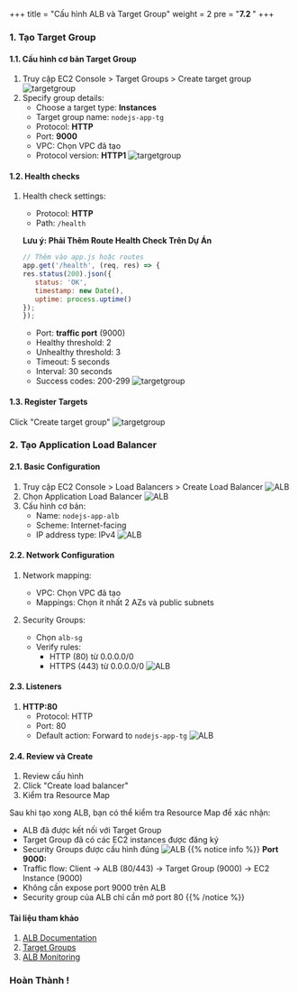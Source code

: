 +++
title = "Cấu hình ALB và Target Group"
weight = 2
pre = "<b>7.2 </b>"
+++

### 1. Tạo Target Group

#### 1.1. Cấu hình cơ bản Target Group
1. Truy cập EC2 Console > Target Groups > Create target group
![targetgroup](/images/7-Configure-Load-Balancer/9.png)
2. Specify group details:
   - Choose a target type: **Instances**
   - Target group name: `nodejs-app-tg`
   - Protocol: **HTTP**
   - Port: **9000**
   - VPC: Chọn VPC đã tạo
   - Protocol version: **HTTP1**
![targetgroup](/images/7-Configure-Load-Balancer/10.png)
#### 1.2. Health checks
1. Health check settings:
   - Protocol: **HTTP**
   - Path: `/health`
   
   **Lưu ý: Phải Thêm Route Health Check Trên Dự Án**
   
   ```javascript
   // Thêm vào app.js hoặc routes
   app.get('/health', (req, res) => {
   res.status(200).json({
      status: 'OK',
      timestamp: new Date(),
      uptime: process.uptime()
   });
   });
   ```
   - Port: **traffic port** (9000)
   - Healthy threshold: 2
   - Unhealthy threshold: 3
   - Timeout: 5 seconds
   - Interval: 30 seconds
   - Success codes: 200-299
![targetgroup](/images/7-Configure-Load-Balancer/11.png)
#### 1.3. Register Targets
Click "Create target group"
![targetgroup](/images/7-Configure-Load-Balancer/12.png)
### 2. Tạo Application Load Balancer

#### 2.1. Basic Configuration
1. Truy cập EC2 Console > Load Balancers > Create Load Balancer
![ALB](/images/7-Configure-Load-Balancer/13.png)
2. Chọn Application Load Balancer
![ALB](/images/7-Configure-Load-Balancer/14.png)
3. Cấu hình cơ bản:
   - Name: `nodejs-app-alb`
   - Scheme: Internet-facing
   - IP address type: IPv4
![ALB](/images/7-Configure-Load-Balancer/15.png)
#### 2.2. Network Configuration
1. Network mapping:
   - VPC: Chọn VPC đã tạo
   - Mappings: Chọn ít nhất 2 AZs và public subnets

2. Security Groups:
   - Chọn `alb-sg`
   - Verify rules:
     + HTTP (80) từ 0.0.0.0/0
     + HTTPS (443) từ 0.0.0.0/0
![ALB](/images/7-Configure-Load-Balancer/16.png)
#### 2.3. Listeners
1. **HTTP:80**
   - Protocol: HTTP
   - Port: 80
   - Default action: Forward to `nodejs-app-tg`
![ALB](/images/7-Configure-Load-Balancer/17.png)
#### 2.4. Review và Create
1. Review cấu hình
2. Click "Create load balancer"
3. Kiểm tra Resource Map

Sau khi tạo xong ALB, bạn có thể kiểm tra Resource Map để xác nhận:
- ALB đã được kết nối với Target Group
- Target Group đã có các EC2 instances được đăng ký
- Security Groups được cấu hình đúng
![ALB](/images/7-Configure-Load-Balancer/18.png)
{{% notice info %}}
**Port 9000:**
- Traffic flow: Client → ALB (80/443) → Target Group (9000) → EC2 Instance (9000)
- Không cần expose port 9000 trên ALB
- Security group của ALB chỉ cần mở port 80
{{% /notice %}}




#### Tài liệu tham khảo
1. [ALB Documentation](https://docs.aws.amazon.com/elasticloadbalancing/latest/application/introduction.html)
2. [Target Groups](https://docs.aws.amazon.com/elasticloadbalancing/latest/application/load-balancer-target-groups.html)
3. [ALB Monitoring](https://docs.aws.amazon.com/elasticloadbalancing/latest/application/load-balancer-monitoring.html)
### Hoàn Thành !